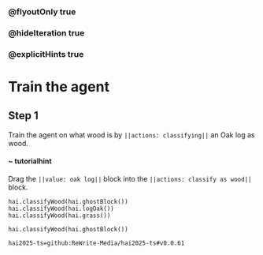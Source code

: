 ### @flyoutOnly true
### @hideIteration true
### @explicitHints true

# Train the agent

## Step 1
Train the agent on what wood is by ``||actions: classifying||`` an Oak log as wood.

#### ~ tutorialhint 
Drag the ``||value: oak log||`` block into the ``||actions: classify as wood||`` block.
```ghost
hai.classifyWood(hai.ghostBlock())
hai.classifyWood(hai.logOak())
hai.classifyWood(hai.grass()) 
```
```template
hai.classifyWood(hai.ghostBlock())
```
```package
hai2025-ts=github:ReWrite-Media/hai2025-ts#v0.0.61
```
